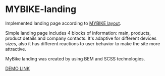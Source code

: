 # MYBIKE-landing
Implemented landing page according to [MYBIKE layout](https://www.figma.com/file/NZQAIydtHo5QkINyGLHNcq/BIKE-New-Version?node-id=0-1&t=INgmelrLy96FUpOg-0).

Simple landing page includes 4 blocks of information: main, products, product details and company contacts. It's adaptive for different devices sizes, also it has different reactions to user behavior to make the site more attractive.

MyBike landing was created by using BEM and SCSS technologies. 

[DEMO LINK](https://halynarydasova.github.io/MYBIKE-landing/)
